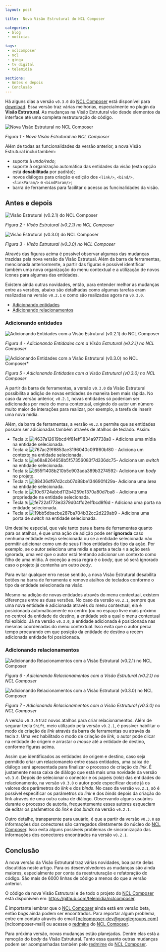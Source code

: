 ```yaml
---
layout: post

title:  Nova Visão Estrutural do NCL Composer

categories: 
 - blog
 - noticias

tags:
 - nclcomposer
 - ncl
 - ginga
 - tv digital
 - telemidia

sections:
 - Antes e depois
 - Conclusão
---
```


Há alguns dias a versão `v0.3.0` do [NCL Composer](http://composer.telemidia.puc-rio.br/) está disponível para [download](http://composer.telemidia.puc-rio.br/en/download). Essa versão traz várias melhorias, especialmente no plugin da **Visão Estrutural**. As mudanças na Visão Estrutural vão desde elementos da interface até uma completa restruturação do código.

![Nova Visão Estrutural no NCL Composer](/assets/images/posts/ad70e185481cb44b00eb66e29f336970.png)

*Figura 1 - Nova Visão Estrutural no NCL Composer*

Além de todas as funcionalidades da versão anterior, a nova Visão Estrutural inclui também:

- suporte à *undo/redo*;
- suporte à organização automática das entidades da visão (esta opção está **desabilitada** por padrão);
- novos diálogos para criação e edição dos `<link/>`, `<bind/>`, `<linkParam/>` e `<bindParam/>`;
- barra de ferramentas para facilitar o acesso as funcinalidades da visão.

## Antes e depois

![Visão Estrutural (v0.2.1) do NCL Composer](/assets/images/posts/a0b3e33f7e0ccc813b7b8ec157e0aa99.png)

*Figura 2 - Visão Estrutural (v0.2.1) no NCL Composer*

![Visão Estrutural (v0.3.0) do NCL Composer](/assets/images/posts/129fe989c18a3ae95720b17918973a6e.png)

*Figura 3 - Visão Estrutural (v0.3.0) no NCL Composer*

Através das figuras acima é possível observar algumas das mudanças trazidas pela nova versão da Visão Estrutual. Além da barra de ferramentas, mencionada anteriormente, a partir das figuras é possível identificar também uma nova organização do menu contextual e a utilização de novos ícones para algumas das entidades.

Existem ainda outras novidades, então, para entender melhor as mudanças entre as versões, abaixo são detalhadas como algumas tarefas eram realizadas na versão `v0.2.1` e como são realizadas agora na `v0.3.0`.

- [Adicionando entidades](../../../../2016/10/20/nova-versao-da-visao-estrutural-do-ncl-composer.html#adicionando-entidades)
- [Adicionando relacionamentos](../../../../2016/10/20/nova-versao-da-visao-estrutural-do-ncl-composer.html#adicionando-relacionamentos)

### Adicionando entidades

![Adicionando Entidades com a Visão Estrutural (v0.2.1) do NCL Composer](/assets/images/posts/12e6548eefdcf0389c9b37e1fdaae90a.gif)

*Figura 4 - Adicionando Entidades com a Visão Estrutural (v0.2.1) no NCL Composer*

![Adicionando Entidades com a Visão Estrutural (v0.3.0) no NCL Composer*](/assets/images/posts/2fa1961ffa964bb41911077d5f6d3aea.gif)

*Figura 5 - Adicionando Entidades com a Visão Estrutural (v0.3.0) no NCL Composer*

A partir da barra de ferramentas, a versão `v0.3.0` da Visão Estrutural possibilita a adição de novas entidades de maneira bem mais rápida. No caso da versão anterior, `v0.2.1`, novas entidades só poderiam ser adicionadas por meio do menu contextual, exigindo do autor um número muito maior de interações para realizar, por exemplo, a tarefa de inserir uma nova mídia.

Além, da barra de ferramentas, a versão `v0.3.0` permite que as entidades possam ser adicionadas também através de atalhos de teclado. Assim:

- Tecla `3`: ![4637a12619bcd4f81eff1834a97738a0](/assets/images/extra/icons/cpricon/0.1.0/4637a12619bcd4f81eff1834a97738a0.png) - Adiciona uma mídia na entidade selecionada.
- Tecla `4`: ![767ac29f6853ae3196040c091f60bf80](/assets/images/extra/icons/cpricon/0.1.0/767ac29f6853ae3196040c091f60bf80.png) - Adiciona um contexto na entidade selecionada.
- Tecla `5`: ![e68a8264658b5f57356083f7d336dc75](/assets/images/extra/icons/cpricon/0.1.0/e68a8264658b5f57356083f7d336dc75.png)- Adiciona um *switch* na entidade selecionada.
- Tecla `6`: ![655f1408b210b5c903ada389b3274592](/assets/images/extra/icons/cpricon/0.1.0/655f1408b210b5c903ada389b3274592.png)- Adiciona um *body* no projeto.
- Tecla `7`: ![88436df97d2ccb07d88be134690f429a](/assets/images/extra/icons/cpricon/0.1.0/88436df97d2ccb07d88be134690f429a.png)- Adiciona uma área na entidade selecionada.
- Tecla `8`: ![10c6724abbd112b4259d1370a80d7ba8](/assets/images/extra/icons/cpricon/0.1.0/10c6724abbd112b4259d1370a80d7ba8.png) - Adiciona uma propriedade na entidade selecionada.
- Tecla `9`: ![fe722af773e3379d04ffd2e1fbcd9f6d](/assets/images/extra/icons/cpricon/0.1.0/fe722af773e3379d04ffd2e1fbcd9f6d.png) - Adiciona uma porta na entidade selecionada.
- Tecla `0`: ![19bb5dbacbe287ba704b32cc2d229ab9](/assets/images/extra/icons/cpricon/0.1.0/19bb5dbacbe287ba704b32cc2d229ab9.png) - Adiciona uma porta de *switch* na entidade selecionada.

Um detalhe especial, que vale tanto para a barra de ferramentas quanto para os atalhos, é que uma ação de adição pode ser **ignorada** caso nenhuma entidade esteja selecionada ou se a entidade selecionada não permitir adicionar como um de seus filhos entidades do tipo da ação. Por exemplo, se o autor seleciona uma mídia e aperta a tecla `4` a ação será ignorada, uma vez que o autor está tentando adicionar um contexto como filho de uma mídia. A exceção a essa regra é o *body*, que só será ignorado caso o projeto já contenha um outro *body*.

Para evitar qualquer erro nesse sentido, a nova Visão Estrutural desabilita botões na barra de ferramenta e remove atalhos de teclados conforme o tipo da entidade selecionada na visão.

Mesmo na adição de novas entidades através do menu contextual, existem diferenças entre as duas versões. No caso da versão `v0.2.1`, sempre que uma nova entidade é adicionada através do menu contextual, ela é posicionada automaticamente no centro (ou no espaço livre mais próximo no centro) da entidade de destino, a entidade sob a qual o menu contextual foi exibido. Já na versão `v0.3.0`, a entidade adicionada é posicionada nas mesmas coordenadas do menu contextual. Isso evita que o autor perca tempo procurando em que posição da entidade de destino a recém adicionada entidade foi posicionada.

### Adicionando relacionamentos

![Adicionando Relacionamentos com a Visão Estrutural (v0.2.1) no NCL Composer](/assets/images/posts/72cc6b3522ed622e18b28fa78468de87.gif)

*Figura 6 - Adicionando Relacionamentos com a Visão Estrutural (v0.2.1) no NCL Composer*

![Adicionando Relacionamentos com a Visão Estrutural (v0.3.0) no NCL Composer](/assets/images/posts/8d79c8a4f54e556f9d574345a86d7e33.gif)

*Figura 7 - Adicionando Relacionamentos com a Visão Estrutural (v0.3.0) no NCL Composer*

A versão `v0.3.0` traz novos atalhos para criar relacionamentos. Além de segurar tecla `Shift`, meio utilizado pela versão `v0.2.1`, é possíver habilitar o modo de criação de *link* através da barra de ferramentas ou através da tecla `2`. Uma vez habilitado o modo de criação de *link*, o autor pode clicar na entidade de origem e arrastar o *mouse* até a entidade de destino, conforme figuras acima.

Assim que identificados as entidades de origem e destino, caso seja permitido criar um relaciomaneto entre essas entidades, uma caixa de diálogo será apresentada para finalizar o processo de criação do *link*. É justamente nessa caixa de diálogo que está mais uma novidade da versão `v0.3.0`. Depois de selecionar o conector e os papeis (*role*) das entidades do relacionamento, na versão `v0.3.0` o autor pode especificar desde já os valores dos parâmetros do *link* e dos *binds*. No caso da versão `v0.2.1`, só é possível especificar os parâmetros do *link* e dos *binds* depois da criação do link através de uma outra caixa de diálogo. Observando alguns usuários durante o processo de autoria, frequentemente esses autores esqueciam de editar os parâmetros do *link* e dos *binds* na versão `v0.2.1`.

Outro detalhe, transparente para usuário, é que a partir da versão `v0.3.0` as informações dos conectores são carregados diretamente do núcleo do [NCL Composer](http://composer.telemidia.puc-rio.br/). Isso evita alguns possíveis problemas de sincronização das informações dos conectores encontrados na versão `v0.2.1`.

## Conclusão

A nova versão da Visão Estrutural traz várias novidades, boa parte delas discutidas neste artigo. Para os desenvolvedores as mudanças são ainda maiores, especialmente por conta da reestruturação e refatoração do código. São mais de 6000 linhas de código a menos do que a versão anterior.

O código da nova Visão Estrutural e de todo o projeto do [NCL Composer](http://composer.telemidia.puc-rio.br/) está disponívem em: <https://github.com/telemidia/nclcomposer>.

É importante lembrar que o [NCL Composer](http://composer.telemidia.puc-rio.br/) ainda está em versão beta, então *bugs* ainda podem ser encontrados. Para reportar algum problema, entre em contato através do email [nclcomposer-dev@googlegroups.com][nclcomposer-mail] ou acesse o [redmine](http://composer.telemidia.puc-rio.br/) do [NCL Composer](http://composer.telemidia.puc-rio.br/).

Para próxima versão, novas mudanças estão planejadas. Dentre elas está a remoção do *body* da Visão Estrutural. Tanto essa quanto outras mudanças podem ser acompanhadas também pelo [redmime](http://composer.telemidia.puc-rio.br/) do [NCL Composer](http://composer.telemidia.puc-rio.br/).